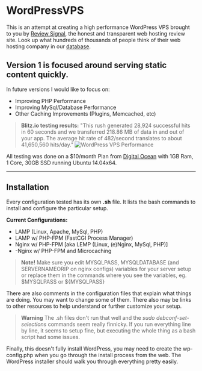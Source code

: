 WordPressVPS
============

This is an attempt at creating a high performance WordPress VPS brought to you by [Review Signal][1], the honest and transparent web hosting review site. Look up what hundreds of thousands of people think of their web hosting company in our [database][2].

Version 1 is focused around serving static content quickly. 
----------

In future versions I would like to focus on:

- Improving PHP Performance
- Improving MySql/Database Performance
- Other Caching Improvements (Plugins, Memcached, etc)

> **Blitz.io testing results:**
>"This rush generated 28,924 successful hits in 60 seconds and we transferred 218.86 MB of data in and out of your app. The average hit rate of 482/second translates to about 41,650,560 hits/day."
>![WordPress VPS Performance](https://raw.githubusercontent.com/kevinohashi/WordPressVPS/master/wordpressvps_performance.PNG)

All testing was done on a $10/month Plan from [Digital Ocean][3] with 1GB Ram, 1 Core, 30GB SSD running Ubuntu 14.04x64.


----------


Installation
---------

Every configuration tested has its own **.sh** file. It lists the bash commands to install and configure the particular setup.

**Current Configurations:**
- LAMP (Linux, Apache, MySql, PHP)
- LAMP w/ PHP-FPM (FastCGI Process Manager)
- Nginx w/ PHP-FPM [aka LEMP (Linux, (e)Nginx, MySql, PHP)]
- -Nginx w/ PHP-FPM and Microcaching

> **Note!**
> Make sure you edit MYSQLPASS, MYSQLDATABASE (and SERVERNAMEORIP on nginx configs) variables for your server setup or replace them in the commands where you see the variables, eg. \$MYSQLPASS or \${MYSQLPASS}

There are also comments in the configuration files that explain what things are doing. You may want to change some of them. There also may be links to other resources to help understand or further customize your setup.

>**Warning**
> The .sh files don't run that well and the *sudo debconf-set-selections* commands seem really finnicky. If you run everything line by line, it seems to setup fine, but executing the whole thing as a bash script had some issues.

Finally, this doesn't fully install WordPress, you may need to create the wp-config.php when you go through the install process from the web. The WordPress installer should walk you through everything pretty easily.


  [1]: http://reviewsignal.com/webhosting
  [2]: http://reviewsignal.com/webhosting/compare
  [3]: http://clicks.reviewsignal.com/out.php?c=101&t=wordpressvps-readme